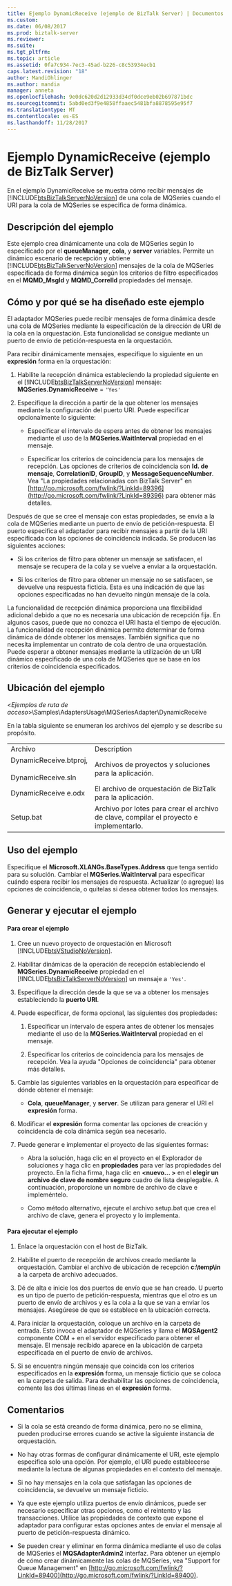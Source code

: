 ```yaml
---
title: Ejemplo DynamicReceive (ejemplo de BizTalk Server) | Documentos de Microsoft
ms.custom: 
ms.date: 06/08/2017
ms.prod: biztalk-server
ms.reviewer: 
ms.suite: 
ms.tgt_pltfrm: 
ms.topic: article
ms.assetid: 0fa7c934-7ec3-45ad-b226-c8c53934ecb1
caps.latest.revision: "18"
author: MandiOhlinger
ms.author: mandia
manager: anneta
ms.openlocfilehash: 9e0dc620d2d12933d34df0dce9eb02b697871bdc
ms.sourcegitcommit: 5abd0ed3f9e4858ffaaec5481bfa8878595e95f7
ms.translationtype: MT
ms.contentlocale: es-ES
ms.lasthandoff: 11/28/2017
---
```

# <a name="dynamicreceive-sample-biztalk-server-sample"></a>Ejemplo DynamicReceive (ejemplo de BizTalk Server)
En el ejemplo DynamicReceive se muestra cómo recibir mensajes de [!INCLUDE[btsBizTalkServerNoVersion](../includes/btsbiztalkservernoversion-md.md)] de una cola de MQSeries cuando el URI para la cola de MQSeries se especifica de forma dinámica.  
  
## <a name="what-this-sample-does"></a>Descripción del ejemplo  
 Este ejemplo crea dinámicamente una cola de MQSeries según lo especificado por el **queueManager**, **cola**, y **server** variables. Permite un dinámico escenario de recepción y obtiene [!INCLUDE[btsBizTalkServerNoVersion](../includes/btsbiztalkservernoversion-md.md)] mensajes de la cola de MQSeries especificada de forma dinámica según los criterios de filtro especificados en el **MQMD_MsgId** y **MQMD_CorrelId** propiedades del mensaje.  
  
## <a name="how-this-sample-was-designed-and-why"></a>Cómo y por qué se ha diseñado este ejemplo  
 El adaptador MQSeries puede recibir mensajes de forma dinámica desde una cola de MQSeries mediante la especificación de la dirección de URI de la cola en la orquestación. Esta funcionalidad se consigue mediante un puerto de envío de petición-respuesta en la orquestación.  
  
 Para recibir dinámicamente mensajes, especifique lo siguiente en un **expresión** forma en la orquestación:  
  
1.  Habilite la recepción dinámica estableciendo la propiedad siguiente en el [!INCLUDE[btsBizTalkServerNoVersion](../includes/btsbiztalkservernoversion-md.md)] mensaje: **MQSeries.DynamicReceive** = `'Yes'`  
  
2.  Especifique la dirección a partir de la que obtener los mensajes mediante la configuración del puerto URI. Puede especificar opcionalmente lo siguiente:  
  
    -   Especificar el intervalo de espera antes de obtener los mensajes mediante el uso de la **MQSeries.WaitInterval** propiedad en el mensaje.  
  
    -   Especificar los criterios de coincidencia para los mensajes de recepción. Las opciones de criterios de coincidencia son **Id. de mensaje**, **CorrelationID**, **GroupID**, y **MessageSequenceNumber**. Vea "La propiedades relacionadas con BizTalk Server" en [http://go.microsoft.com/fwlink/?LinkId=89396](http://go.microsoft.com/fwlink/?LinkId=89396) para obtener más detalles.  
  
 Después de que se cree el mensaje con estas propiedades, se envía a la cola de MQSeries mediante un puerto de envío de petición-respuesta. El puerto especifica el adaptador para recibir mensajes a partir de la URI especificada con las opciones de coincidencia indicada. Se producen las siguientes acciones:  
  
-   Si los criterios de filtro para obtener un mensaje se satisfacen, el mensaje se recupera de la cola y se vuelve a enviar a la orquestación.  
  
-   Si los criterios de filtro para obtener un mensaje no se satisfacen, se devuelve una respuesta ficticia. Esta es una indicación de que las opciones especificadas no han devuelto ningún mensaje de la cola.  
  
 La funcionalidad de recepción dinámica proporciona una flexibilidad adicional debido a que no es necesaria una ubicación de recepción fija. En algunos casos, puede que no conozca el URI hasta el tiempo de ejecución. La funcionalidad de recepción dinámica permite determinar de forma dinámica de dónde obtener los mensajes. También significa que no necesita implementar un contrato de cola dentro de una orquestación.  Puede esperar a obtener mensajes mediante la utilización de un URI dinámico especificado de una cola de MQSeries que se base en los criterios de coincidencia especificados.  
  
## <a name="where-to-find-this-sample"></a>Ubicación del ejemplo  
 \<*Ejemplos de ruta de acceso*\>\Samples\AdaptersUsage\MQSeriesAdapter\DynamicReceive  
  
 En la tabla siguiente se enumeran los archivos del ejemplo y se describe su propósito.  
  
|||  
|-|-|  
|Archivo|Description|  
|DynamicReceive.btproj,<br /><br /> DynamicReceive.sln|Archivos de proyectos y soluciones para la aplicación.|  
|DynamicReceive e.odx|El archivo de orquestación de BizTalk para la aplicación.|  
|Setup.bat|Archivo por lotes para crear el archivo de clave, compilar el proyecto e implementarlo.|  
  
## <a name="how-to-use-this-sample"></a>Uso del ejemplo  
 Especifique el **Microsoft.XLANGs.BaseTypes.Address** que tenga sentido para su solución. Cambiar el **MQSeries.WaitInterval** para especificar cuándo espera recibir los mensajes de respuesta. Actualizar (o agregue) las opciones de coincidencia, o quítelas si desea obtener todos los mensajes.  
  
## <a name="building-and-running-the-sample"></a>Generar y ejecutar el ejemplo  
  
#### <a name="to-create-the-sample"></a>Para crear el ejemplo  
  
1.  Cree un nuevo proyecto de orquestación en Microsoft [!INCLUDE[btsVStudioNoVersion](../includes/btsvstudionoversion-md.md)].  
  
2.  Habilitar dinámicas de la operación de recepción estableciendo el **MQSeries.DynamicReceive** propiedad en el [!INCLUDE[btsBizTalkServerNoVersion](../includes/btsbiztalkservernoversion-md.md)] un mensaje a `'Yes'`.  
  
3.  Especifique la dirección desde la que se va a obtener los mensajes estableciendo la **puerto URI**.  
  
4.  Puede especificar, de forma opcional, las siguientes dos propiedades:  
  
    1.  Especificar un intervalo de espera antes de obtener los mensajes mediante el uso de la **MQSeries.WaitInterval** propiedad en el mensaje.  
  
    2.  Especificar los criterios de coincidencia para los mensajes de recepción. Vea la ayuda "Opciones de coincidencia" para obtener más detalles.  
  
5.  Cambie las siguientes variables en la orquestación para especificar de dónde obtener el mensaje:  
  
    -   **Cola**, **queueManager**, y **server**. Se utilizan para generar el URI el **expresión** forma.  
  
6.  Modificar el **expresión** forma comentar las opciones de creación y coincidencia de cola dinámica según sea necesario.  
  
7.  Puede generar e implementar el proyecto de las siguientes formas:  
  
    -   Abra la solución, haga clic en el proyecto en el Explorador de soluciones y haga clic en **propiedades** para ver las propiedades del proyecto. En la ficha firma, haga clic en  **\<nuevo... \>**  en el **elegir un archivo de clave de nombre seguro** cuadro de lista desplegable. A continuación, proporcione un nombre de archivo de clave e impleméntelo.  
  
    -   Como método alternativo, ejecute el archivo setup.bat que crea el archivo de clave, genera el proyecto y lo implementa.  
  
#### <a name="to-run-the-sample"></a>Para ejecutar el ejemplo  
  
1.  Enlace la orquestación con el host de BizTalk.  
  
2.  Habilite el puerto de recepción de archivos creado mediante la orquestación. Cambiar el archivo de ubicación de recepción **c:\temp\in** a la carpeta de archivo adecuados.  
  
3.  Dé de alta e inicie los dos puertos de envío que se han creado.  U puerto es un tipo de puerto de petición-respuesta, mientras que el otro es un puerto de envío de archivos y es la cola a la que se van a enviar los mensajes. Asegúrese de que se establece en la ubicación correcta.  
  
4.  Para iniciar la orquestación, coloque un archivo en la carpeta de entrada. Esto invoca el adaptador de MQSeries y llama el **MQSAgent2** componente COM + en el servidor especificado para obtener el mensaje. El mensaje recibido aparece en la ubicación de carpeta especificada en el puerto de envío de archivos.  
  
5.  Si se encuentra ningún mensaje que coincida con los criterios especificados en la **expresión** forma, un mensaje ficticio que se coloca en la carpeta de salida. Para deshabilitar las opciones de coincidencia, comente las dos últimas líneas en el **expresión** forma.  
  
## <a name="comments"></a>Comentarios  
  
-   Si la cola se está creando de forma dinámica, pero no se elimina, pueden producirse errores cuando se active la siguiente instancia de orquestación.  
  
-   No hay otras formas de configurar dinámicamente el URI, este ejemplo especifica solo una opción. Por ejemplo, el URI puede establecerse mediante la lectura de algunas propiedades en el contexto del mensaje.  
  
-   Si no hay mensajes en la cola que satisfagan las opciones de coincidencia, se devuelve un mensaje ficticio.  
  
-   Ya que este ejemplo utiliza puertos de envío dinámicos, puede ser necesario especificar otras opciones, como el reintento y las transacciones. Utilice las propiedades de contexto que expone el adaptador para configurar estas opciones antes de enviar el mensaje al puerto de petición-respuesta dinámico.  
  
-   Se pueden crear y eliminar en forma dinámica mediante el uso de colas de MQSeries el **MQSAdapterAdmin2** interfaz. Para obtener un ejemplo de cómo crear dinámicamente las colas de MQSeries, vea "Support for Queue Management" en [http://go.microsoft.com/fwlink/?LinkId=89400](http://go.microsoft.com/fwlink/?LinkId=89400).